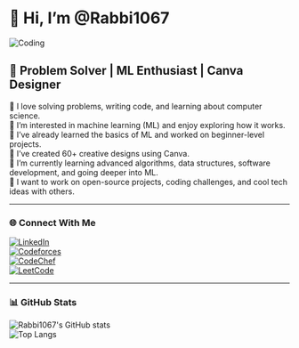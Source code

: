 # 👋 Hi, I’m @Rabbi1067

![Coding](https://media.giphy.com/media/Y4ak9Ki2GZCbJxAnJD/giphy.gif)

## 🚀 Problem Solver | ML Enthusiast | Canva Designer

👀 I love solving problems, writing code, and learning about computer science.  
🤖 I’m interested in machine learning (ML) and enjoy exploring how it works.  
🧠 I’ve already learned the basics of ML and worked on beginner-level projects.  
🎨 I’ve created 60+ creative designs using Canva.  
🌱 I’m currently learning advanced algorithms, data structures, software development, and going deeper into ML.  
💞️ I want to work on open-source projects, coding challenges, and cool tech ideas with others.

---

### 🌐 Connect With Me

[![LinkedIn](https://img.shields.io/badge/LinkedIn-blue?style=for-the-badge&logo=linkedin&logoColor=white)](https://www.linkedin.com/in/fazley-rabbi1067/)  
[![Codeforces](https://img.shields.io/badge/Codeforces-orange?style=for-the-badge&logo=codeforces&logoColor=white)](https://codeforces.com/profile/rabbi1067)  
[![CodeChef](https://img.shields.io/badge/CodeChef-5B4638?style=for-the-badge&logo=codechef&logoColor=white)](https://www.codechef.com/users/rabbi1067)  
[![LeetCode](https://img.shields.io/badge/LeetCode-FFA116?style=for-the-badge&logo=leetcode&logoColor=white)](https://leetcode.com/u/rabbi1067/)

---

### 📊 GitHub Stats

![Rabbi1067's GitHub stats](https://github-readme-stats.vercel.app/api?username=rabbi1067&show_icons=true&theme=radical)  
![Top Langs](https://github-readme-stats.vercel.app/api/top-langs/?username=rabbi1067&layout=compact&theme=radical)
